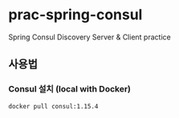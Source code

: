 # prac-spring-consul
Spring Consul Discovery Server &amp; Client practice

## 사용법

### Consul 설치 (local with Docker)

``` sh
docker pull consul:1.15.4
```
